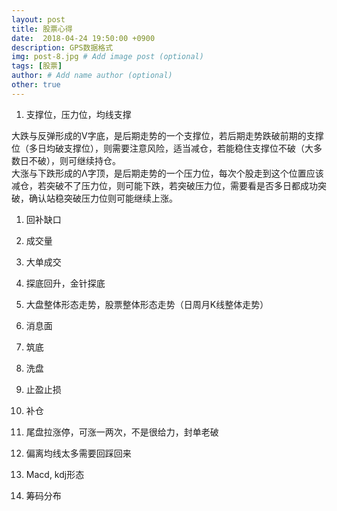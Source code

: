 ```yaml
---
layout: post
title: 股票心得
date:  2018-04-24 19:50:00 +0900  
description: GPS数据格式
img: post-8.jpg # Add image post (optional)
tags: [股票]
author: # Add name author (optional)
other: true
---
```


1. 支撑位，压力位，均线支撑

大跌与反弹形成的V字底，是后期走势的一个支撑位，若后期走势跌破前期的支撑位（多日均破支撑位），则需要注意风险，适当减仓，若能稳住支撑位不破（大多数日不破），则可继续持仓。<br>
大涨与下跌形成的Λ字顶，是后期走势的一个压力位，每次个股走到这个位置应该减仓，若突破不了压力位，则可能下跌，若突破压力位，需要看是否多日都成功突破，确认站稳突破压力位则可能继续上涨。<br>

1. 回补缺口

1. 成交量

1. 大单成交

1. 探底回升，金针探底

1. 大盘整体形态走势，股票整体形态走势（日周月K线整体走势）

1. 消息面

1. 筑底

1. 洗盘

1. 止盈止损

1. 补仓

1. 尾盘拉涨停，可涨一两次，不是很给力，封单老破

1. 偏离均线太多需要回踩回来

1. Macd, kdj形态

1. 筹码分布
